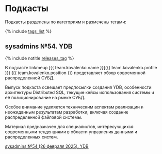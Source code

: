 # Подкасты

Подкасты разделены по категориям и размечены тегами:

{% include [tags_list](./_includes/tags_list.md) %}

## sysadmins №54. YDB

{% include notitle [releases_tag](./_includes/tags.md#general) %}

В подкасте linkmeup [{{ team.kovalenko.name }}]({{ team.kovalenko.profile }}) ({{ team.kovalenko.position }}) представляет обзор современной распределенной СУБД.

Выпуск подкаста освещает предпосылки создания YDB, особенности архитектуры Distributed SQL, текущие кейсы использования системы и её позиционирование на рынке СУБД.

Особое внимание уделяется техническим аспектам реализации и неожиданным результатам разработки, включая создание распределенной файловой системы.

Материал предназначен для специалистов, интересующихся современными тенденциями в области управления данными и распределенных систем.

[sysadmins №54 (26 февраля 2025). YDB](https://linkmeup.ru/podcasts/2758/?ysclid=m7ou8ysa9p758847370)